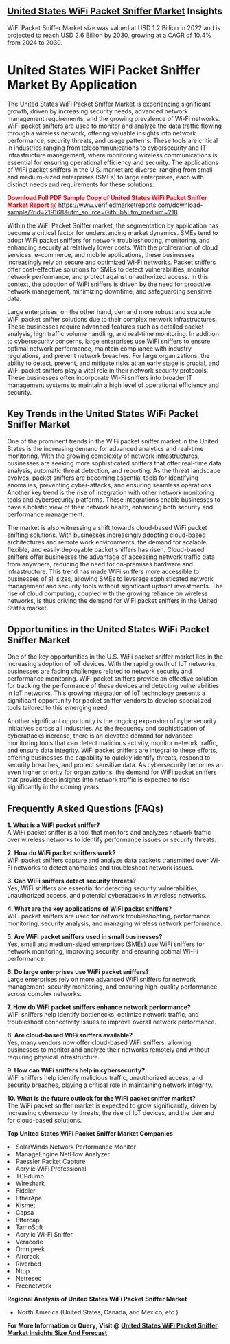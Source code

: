 <h2><a href="https://www.verifiedmarketreports.com/download-sample/?rid=219168&amp;utm_source=Github&amp;utm_medium=218" target="_blank">United States WiFi Packet Sniffer Market</a> Insights</h2><p>WiFi Packet Sniffer Market size was valued at USD 1.2 Billion in 2022 and is projected to reach USD 2.6 Billion by 2030, growing at a CAGR of 10.4% from 2024 to 2030.</p><p> <h1>United States WiFi Packet Sniffer Market By Application</h1> <p>The United States WiFi Packet Sniffer Market is experiencing significant growth, driven by increasing security needs, advanced network management requirements, and the growing prevalence of Wi-Fi networks. WiFi packet sniffers are used to monitor and analyze the data traffic flowing through a wireless network, offering valuable insights into network performance, security threats, and usage patterns. These tools are critical in industries ranging from telecommunications to cybersecurity and IT infrastructure management, where monitoring wireless communications is essential for ensuring operational efficiency and security. The applications of WiFi packet sniffers in the U.S. market are diverse, ranging from small and medium-sized enterprises (SMEs) to large enterprises, each with distinct needs and requirements for these solutions. <p><span class=""><span style="color: #ff0000;"><strong>Download Full PDF Sample Copy of United States WiFi Packet Sniffer Market Report</strong> @ </span><a href="https://www.verifiedmarketreports.com/download-sample/?rid=219168&amp;utm_source=Github&amp;utm_medium=218" target="_blank">https://www.verifiedmarketreports.com/download-sample/?rid=219168&amp;utm_source=Github&amp;utm_medium=218</a></span></p></p> <p>Within the WiFi Packet Sniffer market, the segmentation by application has become a critical factor for understanding market dynamics. SMEs tend to adopt WiFi packet sniffers for network troubleshooting, monitoring, and enhancing security at relatively lower costs. With the proliferation of cloud services, e-commerce, and mobile applications, these businesses increasingly rely on secure and optimized Wi-Fi networks. Packet sniffers offer cost-effective solutions for SMEs to detect vulnerabilities, monitor network performance, and protect against unauthorized access. In this context, the adoption of WiFi sniffers is driven by the need for proactive network management, minimizing downtime, and safeguarding sensitive data.</p> <p>Large enterprises, on the other hand, demand more robust and scalable WiFi packet sniffer solutions due to their complex network infrastructures. These businesses require advanced features such as detailed packet analysis, high traffic volume handling, and real-time monitoring. In addition to cybersecurity concerns, large enterprises use WiFi sniffers to ensure optimal network performance, maintain compliance with industry regulations, and prevent network breaches. For large organizations, the ability to detect, prevent, and mitigate risks at an early stage is crucial, and WiFi packet sniffers play a vital role in their network security protocols. These businesses often incorporate Wi-Fi sniffers into broader IT management systems to maintain a high level of operational efficiency and security.</p> <h2>Key Trends in the United States WiFi Packet Sniffer Market</h2> <p>One of the prominent trends in the WiFi packet sniffer market in the United States is the increasing demand for advanced analytics and real-time monitoring. With the growing complexity of network infrastructures, businesses are seeking more sophisticated sniffers that offer real-time data analysis, automatic threat detection, and reporting. As the threat landscape evolves, packet sniffers are becoming essential tools for identifying anomalies, preventing cyber-attacks, and ensuring seamless operations. Another key trend is the rise of integration with other network monitoring tools and cybersecurity platforms. These integrations enable businesses to have a holistic view of their network health, enhancing both security and performance management.</p> <p>The market is also witnessing a shift towards cloud-based WiFi packet sniffing solutions. With businesses increasingly adopting cloud-based architectures and remote work environments, the demand for scalable, flexible, and easily deployable packet sniffers has risen. Cloud-based sniffers offer businesses the advantage of accessing network traffic data from anywhere, reducing the need for on-premises hardware and infrastructure. This trend has made WiFi sniffers more accessible to businesses of all sizes, allowing SMEs to leverage sophisticated network management and security tools without significant upfront investments. The rise of cloud computing, coupled with the growing reliance on wireless networks, is thus driving the demand for WiFi packet sniffers in the United States market.</p> <h2>Opportunities in the United States WiFi Packet Sniffer Market</h2> <p>One of the key opportunities in the U.S. WiFi packet sniffer market lies in the increasing adoption of IoT devices. With the rapid growth of IoT networks, businesses are facing challenges related to network security and performance monitoring. WiFi packet sniffers provide an effective solution for tracking the performance of these devices and detecting vulnerabilities in IoT networks. This growing integration of IoT technology presents a significant opportunity for packet sniffer vendors to develop specialized tools tailored to this emerging need.</p> <p>Another significant opportunity is the ongoing expansion of cybersecurity initiatives across all industries. As the frequency and sophistication of cyberattacks increase, there is an elevated demand for advanced monitoring tools that can detect malicious activity, monitor network traffic, and ensure data integrity. WiFi packet sniffers are integral to these efforts, offering businesses the capability to quickly identify threats, respond to security breaches, and protect sensitive data. As cybersecurity becomes an even higher priority for organizations, the demand for WiFi packet sniffers that provide deep insights into network traffic is expected to rise significantly in the coming years.</p> <h2>Frequently Asked Questions (FAQs)</h2> <p><strong>1. What is a WiFi packet sniffer?</strong><br> A WiFi packet sniffer is a tool that monitors and analyzes network traffic over wireless networks to identify performance issues or security threats.</p> <p><strong>2. How do WiFi packet sniffers work?</strong><br> WiFi packet sniffers capture and analyze data packets transmitted over Wi-Fi networks to detect anomalies and troubleshoot network issues.</p> <p><strong>3. Can WiFi sniffers detect security threats?</strong><br> Yes, WiFi sniffers are essential for detecting security vulnerabilities, unauthorized access, and potential cyberattacks in wireless networks.</p> <p><strong>4. What are the key applications of WiFi packet sniffers?</strong><br> WiFi packet sniffers are used for network troubleshooting, performance monitoring, security analysis, and managing wireless network performance.</p> <p><strong>5. Are WiFi packet sniffers used in small businesses?</strong><br> Yes, small and medium-sized enterprises (SMEs) use WiFi sniffers for network monitoring, improving security, and ensuring optimal Wi-Fi performance.</p> <p><strong>6. Do large enterprises use WiFi packet sniffers?</strong><br> Large enterprises rely on more advanced WiFi sniffers for network management, security monitoring, and ensuring high-quality performance across complex networks.</p> <p><strong>7. How do WiFi packet sniffers enhance network performance?</strong><br> WiFi sniffers help identify bottlenecks, optimize network traffic, and troubleshoot connectivity issues to improve overall network performance.</p> <p><strong>8. Are cloud-based WiFi sniffers available?</strong><br> Yes, many vendors now offer cloud-based WiFi sniffers, allowing businesses to monitor and analyze their networks remotely and without requiring physical infrastructure.</p> <p><strong>9. How can WiFi sniffers help in cybersecurity?</strong><br> WiFi sniffers help identify malicious traffic, unauthorized access, and security breaches, playing a critical role in maintaining network integrity.</p> <p><strong>10. What is the future outlook for the WiFi packet sniffer market?</strong><br> The WiFi packet sniffer market is expected to grow significantly, driven by increasing cybersecurity threats, the rise of IoT devices, and the demand for cloud-based solutions.</p> </p><p><strong>Top United States WiFi Packet Sniffer Market Companies</strong></p><div data-test-id=""><p><li>SolarWinds Network Performance Monitor</li><li> ManageEngine NetFlow Analyzer</li><li> Paessler Packet Capture</li><li> Acrylic WiFi Professional</li><li> TCPdump</li><li> Wireshark</li><li> Fiddler</li><li> EtherApe</li><li> Kismet</li><li> Capsa</li><li> Ettercap</li><li> TamoSoft</li><li> Acrylic Wi-Fi Sniffer</li><li> Veracode</li><li> Omnipeek</li><li> Aircrack</li><li> Riverbed</li><li> Ntop</li><li> Netresec</li><li> Freenetwork</li></p><div><strong>Regional Analysis of&nbsp;United States WiFi Packet Sniffer Market</strong></div><ul><li dir="ltr"><p dir="ltr">North America&nbsp;(United States, Canada, and Mexico, etc.)</p></li></ul><p><strong>For More Information or Query, Visit @&nbsp;</strong><strong><a href="https://www.verifiedmarketreports.com/product/wifi-packet-sniffer-market/?utm_source=Github&amp;utm_medium=218" target="_blank">United States WiFi Packet Sniffer Market Insights Size And Forecast</a></strong></p></div>
